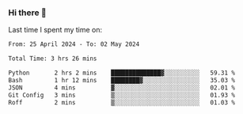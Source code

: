 ### Hi there 👋

<!--
**Grav1tum/Grav1tum** is a ✨ _special_ ✨ repository because its `README.md` (this file) appears on your GitHub profile.

Here are some ideas to get you started:

- 🔭 I’m currently working on ...
- 🌱 I’m currently learning ...
- 👯 I’m looking to collaborate on ...
- 🤔 I’m looking for help with ...
- 💬 Ask me about ...
- 📫 How to reach me: ...
- 😄 Pronouns: ...
- ⚡ Fun fact: ...
-->
Last time I spent my time on:
<!--START_SECTION:waka-->

```txt
From: 25 April 2024 - To: 02 May 2024

Total Time: 3 hrs 26 mins

Python       2 hrs 2 mins    ██████████████▓░░░░░░░░░░   59.31 %
Bash         1 hr 12 mins    ████████▓░░░░░░░░░░░░░░░░   35.03 %
JSON         4 mins          ▓░░░░░░░░░░░░░░░░░░░░░░░░   02.01 %
Git Config   3 mins          ▒░░░░░░░░░░░░░░░░░░░░░░░░   01.93 %
Roff         2 mins          ▒░░░░░░░░░░░░░░░░░░░░░░░░   01.03 %
```

<!--END_SECTION:waka-->
